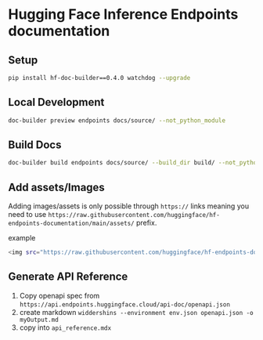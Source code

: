 # Hugging Face Inference Endpoints documentation

## Setup

```bash
pip install hf-doc-builder==0.4.0 watchdog --upgrade
```

## Local Development

```bash
doc-builder preview endpoints docs/source/ --not_python_module
```

## Build Docs

```bash
doc-builder build endpoints docs/source/ --build_dir build/ --not_python_module
```

## Add assets/Images

Adding images/assets is only possible through `https://` links meaning you need to use `https://raw.githubusercontent.com/huggingface/hf-endpoints-documentation/main/assets/` prefix.

example

```bash
<img src="https://raw.githubusercontent.com/huggingface/hf-endpoints-documentation/main/assets/0_login.png" alt="Login" />
```

## Generate API Reference

1. Copy openapi spec from `https://api.endpoints.huggingface.cloud/api-doc/openapi.json`
2. create markdown `widdershins --environment env.json openapi.json -o myOutput.md`
3. copy into `api_reference.mdx`


